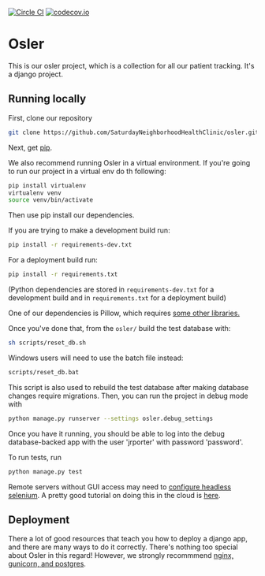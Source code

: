 [![Circle CI](https://circleci.com/gh/SaturdayNeighborhoodHealthClinic/osler.svg?style=svg)](https://circleci.com/gh/SaturdayNeighborhoodHealthClinic/osler)
[![codecov.io](https://codecov.io/github/SaturdayNeighborhoodHealthClinic/osler/coverage.svg?branch=master)](https://codecov.io/github/SaturdayNeighborhoodHealthClinic)

# Osler

This is our osler project, which is a collection for all our
patient tracking. It's a django project.

## Running locally

First, clone our repository

```bash
git clone https://github.com/SaturdayNeighborhoodHealthClinic/osler.git
```

Next, get [pip](https://pip.pypa.io/en/stable/).

We also recommend running Osler in a virtual environment.
If you're going to run our project in a virtual env do th following:

```bash
pip install virtualenv
virtualenv venv
source venv/bin/activate
```

Then use pip install our dependencies.

If you are trying to make a development build run:

```bash
pip install -r requirements-dev.txt
```

For a deployment build run:

```bash
pip install -r requirements.txt
```

(Python dependencies are stored in `requirements-dev.txt` for a development build and in `requirements.txt` for a deployment build)

One of our dependencies is Pillow, which requires [some other libraries.](https://pillow.readthedocs.org/en/3.0.x/installation.html)

Once you've done that, from the `osler/` build the test database with:

```bash
sh scripts/reset_db.sh
```

Windows users will need to use the batch file instead:
```bash
scripts/reset_db.bat
```

This script is also used to rebuild the test database after making database
changes require migrations. Then, you can run the project in debug mode with

```bash
python manage.py runserver --settings osler.debug_settings
```

Once you have it running, you should be able to log into the debug database-backed
app with the user 'jrporter' with password 'password'.

To run tests, run

```bash
python manage.py test
```

Remote servers without GUI access may need to [configure headless selenium](http://www.installationpage.com/selenium/how-to-run-selenium-headless-firefox-in-ubuntu/). A pretty good tutorial on doing this in the cloud is [here](http://jonathansoma.com/lede/algorithms-2017/servers/setting-up/).

## Deployment

There a lot of good resources that teach you how to deploy a django app, and there
are many ways to do it correctly. There's nothing too special about Osler in this regard!
However, we strongly recommmend [nginx, gunicorn, and postgres](http://michal.karzynski.pl/blog/2013/06/09/django-nginx-gunicorn-virtualenv-supervisor/).
